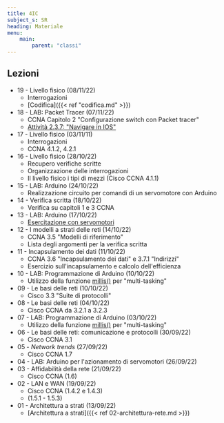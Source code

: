 ```yaml
---
title: 4IC
subject_s: SR
heading: Materiale
menu:
    main:
        parent: "classi"
---
```


## Lezioni
<!-- 
* 20 - Livello fisico (11/11/22)
    * -->
* 19 - Livello fisico (08/11/22)
    * Interrogazioni
    * [Codifica]({{< ref "codifica.md" >}}) 
* 18 - LAB: Packet Tracer (07/11/22)
    * CCNA Capitolo 2 "Configurazione switch con Packet tracer"
    * [Attività 2.3.7: "Navigare in IOS"](https://classroom.google.com/c/NTQ3MzU5MjgzNjg5/a/NTY4NTE1MDYzMTAy/details)
* 17 - Livello fisico (03/11/11)
    * Interrogazioni
    * CCNA 4.1.2, 4.2.1
* 16 - Livello fisico (28/10/22)
    * Recupero verifiche scritte
    * Organizzazione delle interrogazioni
    * Il livello fisico i tipi di mezzi (Cisco CCNA 4.1.1)
* 15 - LAB: Arduino (24/10/22)
    * Realizzazione circuito per comandi di un servomotore con Arduino
* 14 - Verifica scritta (18/10/22)
    * Verifica su capitoli 1 e 3 CCNA 
* 13 - LAB: Arduino (17/10/22)
    * [Esercitazione con servomotori](https://classroom.google.com/c/NTQ3MzU5MjgzNjg5/a/NTU3MTYyNjQ1Mjk4/details)
* 12 - I modelli a strati delle reti (14/10/22)
    * CCNA 3.5 "Modelli di riferimento"
    * Lista degli argomenti per la verifica scritta
* 11 - Incapsulamento dei dati (11/10/22)
    * CCNA 3.6 "Incapsulamento dei dati" e 3.7.1 "Indirizzi"
    * Esercizio sull'incapsulamento e calcolo dell'efficienza
* 10 - LAB: Programmazione di Arduino (10/10/22)
    * Utilizzo della funzione [millis()](https://www.arduino.cc/reference/en/language/functions/time/) per "multi-tasking"
* 09 - Le basi delle reti (10/10/22)
    * Cisco 3.3 "Suite di protocolli"
* 08 - Le basi delle reti (04/10/22)
    * Cisco CCNA da 3.2.1 a 3.2.3
* 07 - LAB: Programmazione di Arduino (03/10/22)
    * Utilizzo della funzione [millis()](https://www.arduino.cc/reference/en/language/functions/time/millis/) per "multi-tasking"
* 06 - Le basi delle reti: comunicazione e protocolli (30/09/22)
    * Cisco CCNA 3.1
* 05 - *Network trends* (27/09/22)
    * Cisco CCNA 1.7
* 04 - LAB: Arduino per l'azionamento di servomotori (26/09/22)
* 03 - Affidabilità della rete (21/09/22)
    * Cisco CCNA (1.6)
* 02 - LAN e WAN (19/09/22)
    * Cisco CCNA (1.4.2 e 1.4.3)
    * (1.5.1 - 1.5.3)
* 01 - Architettura a strati (13/09/22)
    * [Architettura a strati]({{< ref 02-architettura-rete.md >}})
